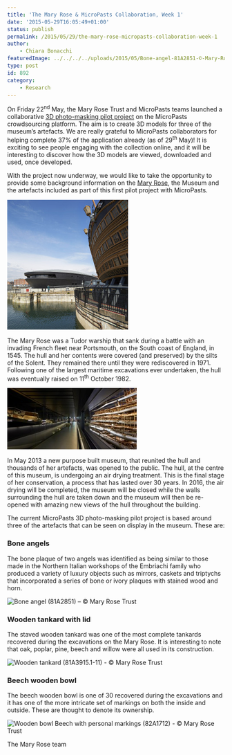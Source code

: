 ```yaml
---
title: 'The Mary Rose & MicroPasts Collaboration, Week 1'
date: '2015-05-29T16:05:49+01:00'
status: publish
permalink: /2015/05/29/the-mary-rose-micropasts-collaboration-week-1
author: 
    - Chiara Bonacchi
featuredImage: ../../../../uploads/2015/05/Bone-angel-81A2851-©-Mary-Rose-Trust.jpg
type: post
id: 892
category:
    - Research
---
```

On Friday 22<sup>nd</sup> May, the Mary Rose Trust and MicroPasts teams launched a collaborative [3D photo-masking pilot project](http://crowdsourced.micropasts.org/app/photomaskingMaryRose/) on the MicroPasts crowdsourcing platform. The aim is to create 3D models for three of the museum’s artefacts. We are really grateful to MicroPasts collaborators for helping complete 37% of the application already (as of 29<sup>th</sup> May)! It is exciting to see people engaging with the collection online, and it will be interesting to discover how the 3D models are viewed, downloaded and used, once developed.

With the project now underway, we would like to take the opportunity to provide some background information on the [Mary Rose](http://www.maryrose.org), the Museum and the artefacts included as part of this first pilot project with MicroPasts.

![The Mary Rose Museum, Portsmouth Historic Dockyard © Hufton+Crow](../../../../uploads/2015/05/The-Mary-Rose-Museum-Hufton-Crow-280x300.jpg)

The Mary Rose was a Tudor warship that sank during a battle with an invading French fleet near Portsmouth, on the South coast of England, in 1545. The hull and her contents were covered (and preserved) by the silts of the Solent. They remained there until they were rediscovered in 1971. Following one of the largest maritime excavations ever undertaken, the hull was eventually raised on 11<sup>th</sup> October 1982.

![Lower Deck walkway of the Context Gallery © Hufton+Crow](../../../../uploads/2015/05/Lower-Deck-Context-Gallery-Hufton-Crow-300x142.jpg)

In May 2013 a new purpose built museum, that reunited the hull and thousands of her artefacts, was opened to the public. The hull, at the centre of this museum, is undergoing an air drying treatment. This is the final stage of her conservation, a process that has lasted over 30 years. In 2016, the air drying will be completed, the museum will be closed while the walls surrounding the hull are taken down and the museum will then be re-opened with amazing new views of the hull throughout the building.

The current MicroPasts 3D photo-masking pilot project is based around three of the artefacts that can be seen on display in the museum. These are:

### Bone angels

The bone plaque of two angels was identified as being similar to those made in the Northern Italian workshops of the Embriachi family who produced a variety of luxury objects such as mirrors, caskets and triptychs that incorporated a series of bone or ivory plaques with stained wood and horn.

![Bone angel (81A2851) – © Mary Rose Trust](../../../../uploads/2015/05/Bone-angel-81A2851-©-Mary-Rose-Trust.jpg)


### Wooden tankard with lid

The staved wooden tankard was one of the most complete tankards recovered during the excavations on the Mary Rose. It is interesting to note that oak, poplar, pine, beech and willow were all used in its construction.

![Wooden tankard (81A3915.1-11) - © Mary Rose Trust](../../../../uploads/2015/05/Wooden-tankard-2-81A3915.1-11-©-Mary-Rose-Trust-213x300.jpg)
### Beech wooden bowl

The beech wooden bowl is one of 30 recovered during the excavations and it has one of the more intricate set of markings on both the inside and outside. These are thought to denote its ownership.

![Wooden bowl Beech with personal markings (82A1712) - © Mary Rose Trust](../../../../uploads/2015/05/Wooden-bowl-Beech-with-personal-markings-82A1712-©-Mary-Rose-Trust-251x300.jpg)

The Mary Rose team